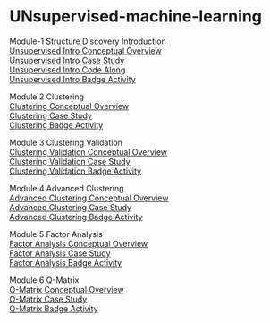 # UNsupervised-machine-learning  
Module-1 Structure Discovery Introduction  
[Unsupervised Intro Conceptual Overview](http://localhost:6695/#/title-slide)  
[Unsupervised Intro Case Study](https://github.com/laser-institute/UNsupervised-machine-learning/blob/master/Module-1-Intro/lit/Rahman%20et%20al.%20(2024)%20Case%20Review.pdf)  
[Unsupervised Intro Code Along](https://laserkt.quarto.pub/unsupervised-learning-activity---student-performance-with-assistments-b0d3/)  
[Unsupervised Intro Badge Activity](https://laserkt.quarto.pub/module-1-badge-discovering-patterns-without-labels-03e7/)  

Module 2 Clustering  
[Clustering Conceptual Overview](https://laserkt.quarto.pub/module-7-unsupervised-machine-learning-400b/#/title-slide)  
[Clustering Case Study](https://laserkt.quarto.pub/module-2-case-review-activity-clustering-9c4d/)  
[Clustering Badge Activity](https://laserkt.quarto.pub/module-2-badge-activity-094f/)  

Module 3 Clustering Validation  
[Clustering Validation Conceptual Overview](https://laserkt.quarto.pub/module-3-clustering-validation-03d9/#/title-slide)  
[Clustering Validation Case Study](https://laserkt.quarto.pub/module-3-case-review-activity-clustering-validation-9bcb/)   
[Clustering Validation Badge Activity](https://laserkt.quarto.pub/module-3-badge-activity-2b85/)  

Module 4 Advanced Clustering  
[Advanced Clustering Conceptual Overview](https://laserkt.quarto.pub/module-4-advanced-cluster-analysis-1b4f/#/title-slide)  
[Advanced Clustering Case Study](https://laserkt.quarto.pub/module-4-case-review-activity-advanced-clustering-f273/)  
[Advanced Clustering Badge Activity](https://laserkt.quarto.pub/module-4-badge-activity-27bc/)  

Module 5 Factor Analysis  
[Factor Analysis Conceptual Overview](https://laserkt.quarto.pub/module-5-factor-analysis/#/title-slide)  
[Factor Analysis Case Study](https://laserkt.quarto.pub/module-5-case-review-activity-factor-analysis-23e4/)   
[Factor Analysis Badge Activity](https://laserkt.quarto.pub/module-5-badge-activity-e182/)  

Module 6 Q-Matrix  
[Q-Matrix Conceptual Overview](https://laserkt.quarto.pub/module-6-q-matrix/#/title-slide)  
[Q-Matrix Case Study](https://laserkt.quarto.pub/module-6-case-review-activity-q-matrix-ea57/)  
[Q-Matrix Badge Activity](https://laserkt.quarto.pub/module-6-badge-activity/)  
